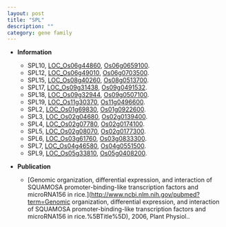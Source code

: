 ```yaml
---
layout: post
title: "SPL"
description: ""
category: gene family
---
```


* **Information**  
    + SPL10, [LOC_Os06g44860](http://rice.uga.edu/cgi-bin/ORF_infopage.cgi?orf=LOC_Os06g44860), [Os06g0659100](https://rapdb.dna.affrc.go.jp/locus/?name=Os06g0659100).
    + SPL12, [LOC_Os06g49010](http://rice.uga.edu/cgi-bin/ORF_infopage.cgi?orf=LOC_Os06g49010), [Os06g0703500](https://rapdb.dna.affrc.go.jp/locus/?name=Os06g0703500).
    + SPL15, [LOC_Os08g40260](http://rice.uga.edu/cgi-bin/ORF_infopage.cgi?orf=LOC_Os08g40260), [Os08g0513700](https://rapdb.dna.affrc.go.jp/locus/?name=Os08g0513700).
    + SPL17, [LOC_Os09g31438](http://rice.uga.edu/cgi-bin/ORF_infopage.cgi?orf=LOC_Os09g31438), [Os09g0491532](https://rapdb.dna.affrc.go.jp/locus/?name=Os09g0491532).
    + SPL18, [LOC_Os09g32944](http://rice.uga.edu/cgi-bin/ORF_infopage.cgi?orf=LOC_Os09g32944), [Os09g0507100](https://rapdb.dna.affrc.go.jp/locus/?name=Os09g0507100).
    + SPL19, [LOC_Os11g30370](http://rice.uga.edu/cgi-bin/ORF_infopage.cgi?orf=LOC_Os11g30370), [Os11g0496600](https://rapdb.dna.affrc.go.jp/locus/?name=Os11g0496600).
    + SPL2, [LOC_Os01g69830](http://rice.uga.edu/cgi-bin/ORF_infopage.cgi?orf=LOC_Os01g69830), [Os01g0922600](https://rapdb.dna.affrc.go.jp/locus/?name=Os01g0922600).
    + SPL3, [LOC_Os02g04680](http://rice.uga.edu/cgi-bin/ORF_infopage.cgi?orf=LOC_Os02g04680), [Os02g0139400](https://rapdb.dna.affrc.go.jp/locus/?name=Os02g0139400).
    + SPL4, [LOC_Os02g07780](http://rice.uga.edu/cgi-bin/ORF_infopage.cgi?orf=LOC_Os02g07780), [Os02g0174100](https://rapdb.dna.affrc.go.jp/locus/?name=Os02g0174100).
    + SPL5, [LOC_Os02g08070](http://rice.uga.edu/cgi-bin/ORF_infopage.cgi?orf=LOC_Os02g08070), [Os02g0177300](https://rapdb.dna.affrc.go.jp/locus/?name=Os02g0177300).
    + SPL6, [LOC_Os03g61760](http://rice.uga.edu/cgi-bin/ORF_infopage.cgi?orf=LOC_Os03g61760), [Os03g0833300](https://rapdb.dna.affrc.go.jp/locus/?name=Os03g0833300).
    + SPL7, [LOC_Os04g46580](http://rice.uga.edu/cgi-bin/ORF_infopage.cgi?orf=LOC_Os04g46580), [Os04g0551500](https://rapdb.dna.affrc.go.jp/locus/?name=Os04g0551500).
    + SPL9, [LOC_Os05g33810](http://rice.uga.edu/cgi-bin/ORF_infopage.cgi?orf=LOC_Os05g33810), [Os05g0408200](https://rapdb.dna.affrc.go.jp/locus/?name=Os05g0408200).

* **Publication**  
    + [Genomic organization, differential expression, and interaction of SQUAMOSA promoter-binding-like transcription factors and microRNA156 in rice.](http://www.ncbi.nlm.nih.gov/pubmed?term=Genomic organization, differential expression, and interaction of SQUAMOSA promoter-binding-like transcription factors and microRNA156 in rice.%5BTitle%5D), 2006, Plant Physiol..


